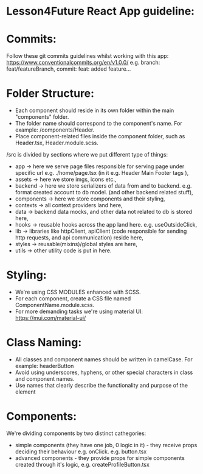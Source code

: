 # Lesson4Future React App guideline:

# Commits:

Follow these git commits guidelines whilst working with this app:
https://www.conventionalcommits.org/en/v1.0.0/
e.g. branch: feat/featureBranch, commit: feat: added feature...

# Folder Structure:

- Each component should reside in its own folder within the main "components" folder.
- The folder name should correspond to the component's name. For example: /components/Header.
- Place component-related files inside the component folder, such as Header.tsx, Header.module.scss.
  
/src is divided by sections where we put different type of things:
- app -> here we serve page files responsible for serving page under specific url e.g. ./home/page.tsx (in it e.g. Header Main Footer tags ),
- assets -> here we store imgs, icons etc.,
- backend -> here we store serializers of data from and to backend. e.g. format created account to db model. (and other backend related stuff),
- components -> here we store components and their styling,
- contexts -> all context providers land here,
- data -> backend data mocks, and other data not related to db is stored here,
- hooks -> reusable hooks across the app land here. e.g. useOutsideClick,
- lib -> libraries like httpClient, apiClient (code responsible for sending http requests, and api communication) reside here,
- styles -> reusable(mixins)/global styles are here,
- utils -> other utility code is put in here.

# Styling:

- We're using CSS MODULES enhanced with SCSS.
- For each component, create a CSS file named ComponentName.module.scss.
- For more demanding tasks we're using material UI: https://mui.com/material-ui/

# Class Naming:

- All classes and component names should be written in camelCase. For example: headerButton
- Avoid using underscores, hyphens, or other special characters in class and component names.
- Use names that clearly describe the functionality and purpose of the element

# Components:

We're dividing components by two distinct cathegories:

- simple components (they have one job, 0 logic in it) - they receive props deciding their behaviour e.g. onClick. e.g. button.tsx
- advanced components - they provide props for simple components created through it's logic, e.g. createProfileButton.tsx
